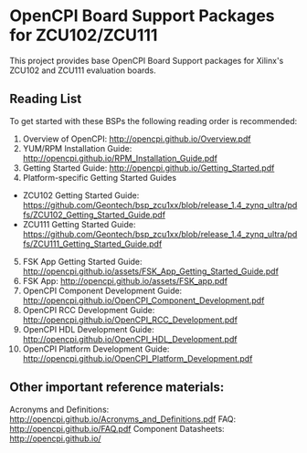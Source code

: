 # OpenCPI  Board Support Packages for ZCU102/ZCU111
This project provides base OpenCPI Board Support packages for Xilinx's ZCU102
and ZCU111 evaluation boards.

## Reading List
To get started with these BSPs the following reading order is recommended:

1.  Overview of OpenCPI: http://opencpi.github.io/Overview.pdf
2.  YUM/RPM Installation Guide: http://opencpi.github.io/RPM_Installation_Guide.pdf
3.  Getting Started Guide: http://opencpi.github.io/Getting_Started.pdf
4.  Platform-specific Getting Started Guides
   - ZCU102 Getting Started Guide: https://github.com/Geontech/bsp_zcu1xx/blob/release_1.4_zynq_ultra/pdfs/ZCU102_Getting_Started_Guide.pdf
   - ZCU111 Getting Started Guide: https://github.com/Geontech/bsp_zcu1xx/blob/release_1.4_zynq_ultra/pdfs/ZCU111_Getting_Started_Guide.pdf
5.  FSK App Getting Started Guide: http://opencpi.github.io/assets/FSK_App_Getting_Started_Guide.pdf
6.  FSK App: http://opencpi.github.io/assets/FSK_app.pdf
7.  OpenCPI Component Development Guide: http://opencpi.github.io/OpenCPI_Component_Development.pdf
8.  OpenCPI RCC Development Guide: http://opencpi.github.io/OpenCPI_RCC_Development.pdf
9.  OpenCPI HDL Development Guide: http://opencpi.github.io/OpenCPI_HDL_Development.pdf
10. OpenCPI Platform Development Guide: http://opencpi.github.io/OpenCPI_Platform_Development.pdf

## Other important reference materials:

Acronyms and Definitions: http://opencpi.github.io/Acronyms_and_Definitions.pdf
FAQ: http://opencpi.github.io/FAQ.pdf
Component Datasheets: http://opencpi.github.io/
